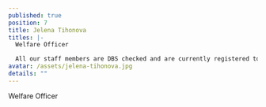 ```yaml
---
published: true
position: 7
title: Jelena Tihonova
titles: |-
  Welfare Officer

  All our staff members are DBS checked and are currently registered to the BG.
avatar: /assets/jelena-tihonova.jpg
details: ""
---
```

Welfare Officer